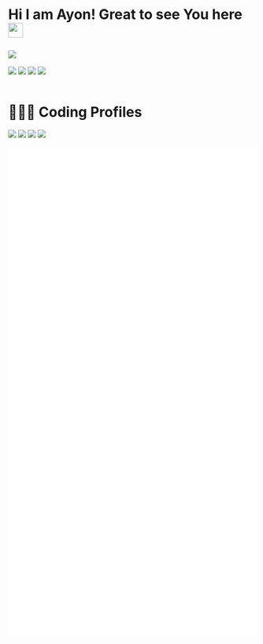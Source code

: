 # Hi I am Ayon! Great to see You here <img src="https://raw.githubusercontent.com/thepranaygupta/thepranaygupta/main/src/wave.gif" width="30px" height="30px">
<a href="https://visitorbadge.io/status?path=AYON_SSP"><img src="https://api.visitorbadge.io/api/combined?path=AYON_SSP&label=AYON%20(VISITORS)&labelColor=%232ccce4&countColor=%23697689" /></a>

<a href='https://www.linkedin.com/in/ayon-k' target="_blank"><img src="https://img.icons8.com/external-justicon-lineal-color-justicon/64/000000/external-linkedin-social-media-justicon-lineal-color-justicon.png"/></a>
<a href='https://twitter.com/ayonssp'><img src="https://img.icons8.com/external-justicon-lineal-color-justicon/64/000000/external-twitter-social-media-justicon-lineal-color-justicon.png"/></a>
<a href='https://www.instagram.com/_ayon_.07'><img src="https://img.icons8.com/external-justicon-lineal-color-justicon/64/000000/external-instagram-social-media-justicon-lineal-color-justicon.png"/></a>
<a href='https://www.linkedin.com/in/ayon-k'><img src="https://img.icons8.com/external-justicon-lineal-color-justicon/64/000000/external-discord-social-media-justicon-lineal-color-justicon.png"/></a>
<br>
<br>
# 👨🏻‍💻 Coding Profiles

<a href='https://www.linkedin.com/in/ayon-k' target="_blank"><img src="https://img.icons8.com/color/60/undefined/GeeksforGeeks.png"/></a>
<a href='https://github.com/Ayon-SSP'><img src="https://img.icons8.com/bubbles/50/undefined/codechef.png"/></a>
<a href='https://www.linkedin.com/in/ayon-k' target="_blank"><img src="https://img.icons8.com/external-tal-revivo-color-tal-revivo/48/undefined/external-level-up-your-coding-skills-and-quickly-land-a-job-logo-color-tal-revivo.png"/></a>
<a href='https://www.linkedin.com/in/ayon-k' target="_blank"><img src="https://img.icons8.com/external-tal-revivo-color-tal-revivo/48/undefined/external-hackerrank-is-a-technology-company-that-focuses-on-competitive-programming-logo-color-tal-revivo.png"/></a>
<br>
<!-- <p align="left"> <img src="https://komarev.com/ghpvc/?username=ayon-ssp&label=Profile%20views&color=0e75b6&style=flat" alt="ayon-ssp" /> </p> -->

![METRICS_IMAGE](github-metrics.svg)






<!--
**Ayon-SSP/Ayon-SSP** is a ✨ _special_ ✨ repository because its `README.md` (this file) appears on your GitHub profile.

Here are some ideas to get you started:

- 🔭 I’m currently working on ...
- 🌱 I’m currently learning ...
- 👯 I’m looking to collaborate on ...
- 🤔 I’m looking for help with ...
- 💬 Ask me about ...
- 📫 How to reach me: ...
- 😄 Pronouns: ...
- ⚡ Fun fact: ...
-->
